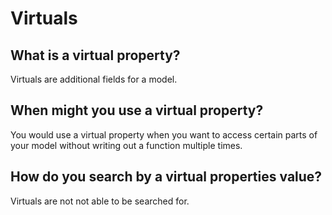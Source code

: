 # Virtuals

## What is a virtual property?

Virtuals are additional fields for a model.

## When might you use a virtual property?

You would use a virtual property when you want to access certain parts of your model without writing out a function multiple times.

## How do you search by a virtual properties value?

Virtuals are not not able to be searched for.